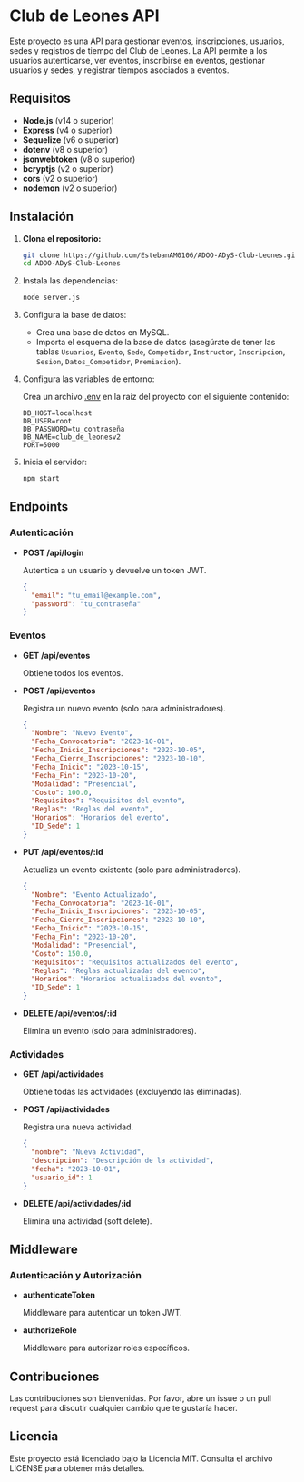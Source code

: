 # Club de Leones API

Este proyecto es una API para gestionar eventos, inscripciones, usuarios, sedes y registros de tiempo del Club de Leones. La API permite a los usuarios autenticarse, ver eventos, inscribirse en eventos, gestionar usuarios y sedes, y registrar tiempos asociados a eventos.

## Requisitos

- **Node.js** (v14 o superior)
- **Express** (v4 o superior)
- **Sequelize** (v6 o superior)
- **dotenv** (v8 o superior)
- **jsonwebtoken** (v8 o superior)
- **bcryptjs** (v2 o superior)
- **cors** (v2 o superior)
- **nodemon** (v2 o superior)

## Instalación

1. **Clona el repositorio:**

   ```sh
   git clone https://github.com/EstebanAM0106/ADOO-ADyS-Club-Leones.git
   cd ADOO-ADyS-Club-Leones
   ```

2. Instala las dependencias:

   ```sh
   node server.js
   ```

3. Configura la base de datos:

   - Crea una base de datos en MySQL.
   - Importa el esquema de la base de datos (asegúrate de tener las tablas `Usuarios`, `Evento`, `Sede`, `Competidor`, `Instructor`, `Inscripcion`, `Sesion`, `Datos_Competidor`, `Premiacion`).

4. Configura las variables de entorno:

   Crea un archivo [.env](http://_vscodecontentref_/0) en la raíz del proyecto con el siguiente contenido:

   ```env
   DB_HOST=localhost
   DB_USER=root
   DB_PASSWORD=tu_contraseña
   DB_NAME=club_de_leonesv2
   PORT=5000
   ```

5. Inicia el servidor:

   ```sh
   npm start
   ```

## Endpoints

### Autenticación

- **POST /api/login**

  Autentica a un usuario y devuelve un token JWT.

  ```json
  {
    "email": "tu_email@example.com",
    "password": "tu_contraseña"
  }
  ```

### Eventos

- **GET /api/eventos**

  Obtiene todos los eventos.

- **POST /api/eventos**

  Registra un nuevo evento (solo para administradores).

  ```json
  {
    "Nombre": "Nuevo Evento",
    "Fecha_Convocatoria": "2023-10-01",
    "Fecha_Inicio_Inscripciones": "2023-10-05",
    "Fecha_Cierre_Inscripciones": "2023-10-10",
    "Fecha_Inicio": "2023-10-15",
    "Fecha_Fin": "2023-10-20",
    "Modalidad": "Presencial",
    "Costo": 100.0,
    "Requisitos": "Requisitos del evento",
    "Reglas": "Reglas del evento",
    "Horarios": "Horarios del evento",
    "ID_Sede": 1
  }
  ```

- **PUT /api/eventos/:id**

  Actualiza un evento existente (solo para administradores).

  ```json
  {
    "Nombre": "Evento Actualizado",
    "Fecha_Convocatoria": "2023-10-01",
    "Fecha_Inicio_Inscripciones": "2023-10-05",
    "Fecha_Cierre_Inscripciones": "2023-10-10",
    "Fecha_Inicio": "2023-10-15",
    "Fecha_Fin": "2023-10-20",
    "Modalidad": "Presencial",
    "Costo": 150.0,
    "Requisitos": "Requisitos actualizados del evento",
    "Reglas": "Reglas actualizadas del evento",
    "Horarios": "Horarios actualizados del evento",
    "ID_Sede": 1
  }
  ```

- **DELETE /api/eventos/:id**

  Elimina un evento (solo para administradores).

### Actividades

- **GET /api/actividades**

  Obtiene todas las actividades (excluyendo las eliminadas).

- **POST /api/actividades**

  Registra una nueva actividad.

  ```json
  {
    "nombre": "Nueva Actividad",
    "descripcion": "Descripción de la actividad",
    "fecha": "2023-10-01",
    "usuario_id": 1
  }
  ```

- **DELETE /api/actividades/:id**

  Elimina una actividad (soft delete).

## Middleware

### Autenticación y Autorización

- **authenticateToken**

  Middleware para autenticar un token JWT.

- **authorizeRole**

  Middleware para autorizar roles específicos.

## Contribuciones

Las contribuciones son bienvenidas. Por favor, abre un issue o un pull request para discutir cualquier cambio que te gustaría hacer.

## Licencia

Este proyecto está licenciado bajo la Licencia MIT. Consulta el archivo LICENSE para obtener más detalles.
